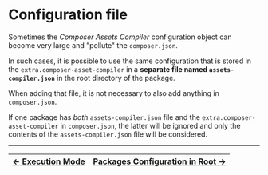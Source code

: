 # Configuration file

Sometimes the _Composer Assets Compiler_ configuration object can become very large and "pollute" the `composer.json`.

In such cases, it is possible to use the same configuration that is stored in the `extra.composer-asset-compiler` in a **separate file named `assets-compiler.json`** in the root directory of the package.

When adding that file, it is not necessary to also add anything in `composer.json`.

If one package has _both_ `assets-compiler.json` file and the `extra.composer-asset-compiler` in `composer.json`, the latter will be ignored and only the contents of the `assets-compiler.json` file will be considered.



------

| [← Execution Mode](./008-Execution_Mode.md) | [Packages Configuration in Root →](./010-Packages_Configuration_in_Root.md) |
|:--------------------------------------------|----------------------------------------------------------------------------:|